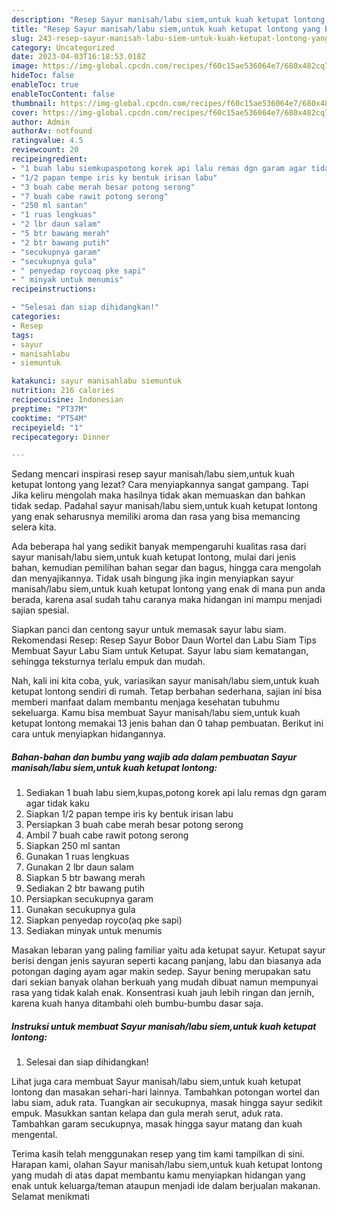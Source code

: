 ```yaml
---
description: "Resep Sayur manisah/labu siem,untuk kuah ketupat lontong yang Bikin Ngiler, Buat Buka Puasa}"
title: "Resep Sayur manisah/labu siem,untuk kuah ketupat lontong yang Bikin Ngiler, Buat Buka Puasa}"
slug: 243-resep-sayur-manisah-labu-siem-untuk-kuah-ketupat-lontong-yang-bikin-ngiler-buat-buka-puasa
category: Uncategorized
date: 2023-04-03T16:18:53.018Z
image: https://img-global.cpcdn.com/recipes/f60c15ae536064e7/680x482cq70/sayur-manisahlabu-siemuntuk-kuah-ketupat-lontong-foto-resep-utama.jpg
hideToc: false
enableToc: true
enableTocContent: false
thumbnail: https://img-global.cpcdn.com/recipes/f60c15ae536064e7/680x482cq70/sayur-manisahlabu-siemuntuk-kuah-ketupat-lontong-foto-resep-utama.jpg
cover: https://img-global.cpcdn.com/recipes/f60c15ae536064e7/680x482cq70/sayur-manisahlabu-siemuntuk-kuah-ketupat-lontong-foto-resep-utama.jpg
author: Admin
authorAv: notfound
ratingvalue: 4.5
reviewcount: 20
recipeingredient:
- "1 buah labu siemkupaspotong korek api lalu remas dgn garam agar tidak kaku"
- "1/2 papan tempe iris ky bentuk irisan labu"
- "3 buah cabe merah besar potong serong"
- "7 buah cabe rawit potong serong"
- "250 ml santan"
- "1 ruas lengkuas"
- "2 lbr daun salam"
- "5 btr bawang merah"
- "2 btr bawang putih"
- "secukupnya garam"
- "secukupnya gula"
- " penyedap roycoaq pke sapi"
- " minyak untuk menumis"
recipeinstructions:

- "Selesai dan siap dihidangkan!"
categories:
- Resep
tags:
- sayur
- manisahlabu
- siemuntuk

katakunci: sayur manisahlabu siemuntuk 
nutrition: 216 calories
recipecuisine: Indonesian
preptime: "PT37M"
cooktime: "PT54M"
recipeyield: "1"
recipecategory: Dinner

---
```



Sedang mencari inspirasi resep sayur manisah/labu siem,untuk kuah ketupat lontong yang lezat? Cara menyiapkannya sangat gampang. Tapi Jika keliru mengolah maka hasilnya tidak akan memuaskan dan bahkan tidak sedap. Padahal sayur manisah/labu siem,untuk kuah ketupat lontong yang enak seharusnya memiliki aroma dan rasa yang bisa memancing selera kita.


Ada beberapa hal yang sedikit banyak mempengaruhi kualitas rasa dari sayur manisah/labu siem,untuk kuah ketupat lontong, mulai dari jenis bahan, kemudian pemilihan bahan segar dan bagus, hingga cara mengolah dan menyajikannya. Tidak usah bingung jika ingin menyiapkan sayur manisah/labu siem,untuk kuah ketupat lontong yang enak di mana pun anda berada, karena asal sudah tahu caranya maka hidangan ini mampu menjadi sajian spesial.

Siapkan panci dan centong sayur untuk memasak sayur labu siam. Rekomendasi Resep: Resep Sayur Bobor Daun Wortel dan Labu Siam Tips Membuat Sayur Labu Siam untuk Ketupat. Sayur labu siam kematangan, sehingga teksturnya terlalu empuk dan mudah.


Nah, kali ini kita coba, yuk, variasikan sayur manisah/labu siem,untuk kuah ketupat lontong sendiri di rumah. Tetap berbahan sederhana, sajian ini bisa memberi manfaat dalam membantu menjaga kesehatan tubuhmu sekeluarga. Kamu bisa membuat Sayur manisah/labu siem,untuk kuah ketupat lontong memakai 13 jenis bahan dan 0 tahap pembuatan. Berikut ini cara untuk menyiapkan hidangannya.

<!--inarticleads1-->

##### Bahan-bahan dan bumbu yang wajib ada dalam pembuatan Sayur manisah/labu siem,untuk kuah ketupat lontong:

1. Sediakan 1 buah labu siem,kupas,potong korek api lalu remas dgn garam agar tidak kaku
1. Siapkan 1/2 papan tempe iris ky bentuk irisan labu
1. Persiapkan 3 buah cabe merah besar potong serong
1. Ambil 7 buah cabe rawit potong serong
1. Siapkan 250 ml santan
1. Gunakan 1 ruas lengkuas
1. Gunakan 2 lbr daun salam
1. Siapkan 5 btr bawang merah
1. Sediakan 2 btr bawang putih
1. Persiapkan secukupnya garam
1. Gunakan secukupnya gula
1. Siapkan  penyedap royco(aq pke sapi)
1. Sediakan  minyak untuk menumis


Masakan lebaran yang paling familiar yaitu ada ketupat sayur. Ketupat sayur berisi dengan jenis sayuran seperti kacang panjang, labu dan biasanya ada potongan daging ayam agar makin sedep. Sayur bening merupakan satu dari sekian banyak olahan berkuah yang mudah dibuat namun mempunyai rasa yang tidak kalah enak. Konsentrasi kuah jauh lebih ringan dan jernih, karena kuah hanya ditambahi oleh bumbu-bumbu dasar saja. 

<!--inarticleads2-->

##### Instruksi untuk membuat Sayur manisah/labu siem,untuk kuah ketupat lontong:


1. Selesai dan siap dihidangkan!

Lihat juga cara membuat Sayur manisah/labu siem,untuk kuah ketupat lontong dan masakan sehari-hari lainnya. Tambahkan potongan wortel dan labu siam, aduk rata. Tuangkan air secukupnya, masak hingga sayur sedikit empuk. Masukkan santan kelapa dan gula merah serut, aduk rata. Tambahkan garam secukupnya, masak hingga sayur matang dan kuah mengental. 

Terima kasih telah menggunakan resep yang tim kami tampilkan di sini. Harapan kami, olahan Sayur manisah/labu siem,untuk kuah ketupat lontong yang mudah di atas dapat membantu kamu menyiapkan hidangan yang enak untuk keluarga/teman ataupun menjadi ide dalam berjualan makanan. Selamat menikmati
